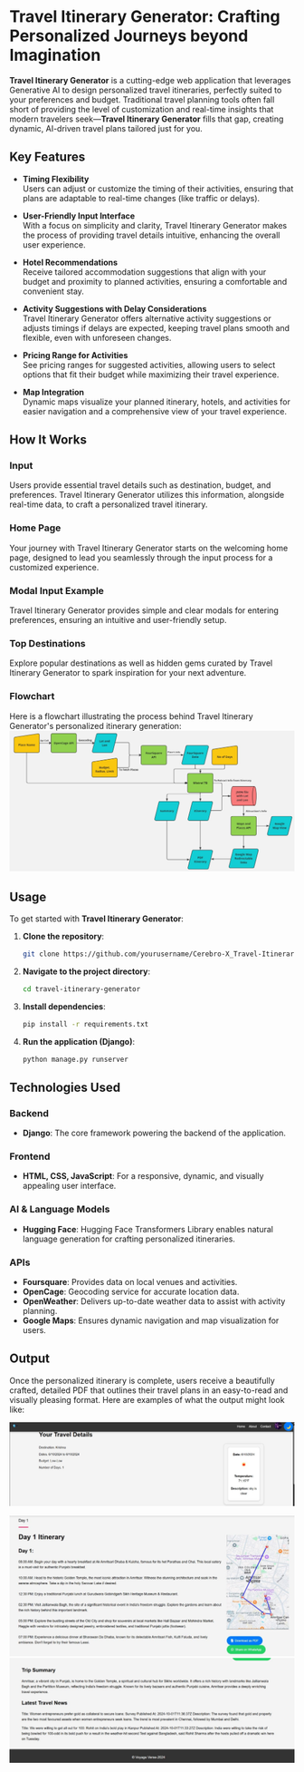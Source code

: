 # Travel Itinerary Generator: Crafting Personalized Journeys beyond Imagination

**Travel Itinerary Generator** is a cutting-edge web application that leverages Generative AI to design personalized travel itineraries, perfectly suited to your preferences and budget. Traditional travel planning tools often fall short of providing the level of customization and real-time insights that modern travelers seek—**Travel Itinerary Generator** fills that gap, creating dynamic, AI-driven travel plans tailored just for you.

## Key Features

- **Timing Flexibility**  
  Users can adjust or customize the timing of their activities, ensuring that plans are adaptable to real-time changes (like traffic or delays).  

- **User-Friendly Input Interface**  
  With a focus on simplicity and clarity, Travel Itinerary Generator makes the process of providing travel details intuitive, enhancing the overall user experience.  

- **Hotel Recommendations**  
  Receive tailored accommodation suggestions that align with your budget and proximity to planned activities, ensuring a comfortable and convenient stay.  

- **Activity Suggestions with Delay Considerations**  
  Travel Itinerary Generator offers alternative activity suggestions or adjusts timings if delays are expected, keeping travel plans smooth and flexible, even with unforeseen changes.  

- **Pricing Range for Activities**  
  See pricing ranges for suggested activities, allowing users to select options that fit their budget while maximizing their travel experience.  

- **Map Integration**  
  Dynamic maps visualize your planned itinerary, hotels, and activities for easier navigation and a comprehensive view of your travel experience.  

## How It Works

### Input
Users provide essential travel details such as destination, budget, and preferences. Travel Itinerary Generator utilizes this information, alongside real-time data, to craft a personalized travel itinerary.

### Home Page
Your journey with Travel Itinerary Generator starts on the welcoming home page, designed to lead you seamlessly through the input process for a customized experience.

### Modal Input Example
Travel Itinerary Generator provides simple and clear modals for entering preferences, ensuring an intuitive and user-friendly setup.

### Top Destinations
Explore popular destinations as well as hidden gems curated by Travel Itinerary Generator to spark inspiration for your next adventure.

### Flowchart
Here is a flowchart illustrating the process behind Travel Itinerary Generator's personalized itinerary generation:  
![Flowchart](assets/flowchart.jpg)

## Usage

To get started with **Travel Itinerary Generator**:

1. **Clone the repository**:
   ```bash
   git clone https://github.com/yourusername/Cerebro-X_Travel-Itinerary-Generator_oneAPI_hack_kpr.git
   ```
2. **Navigate to the project directory**:
   ```bash
   cd travel-itinerary-generator
   ```
3. **Install dependencies**:
   ```bash
   pip install -r requirements.txt
   ```
4. **Run the application (Django)**:
   ```bash
   python manage.py runserver
   ```

## Technologies Used

### Backend
- **Django**: The core framework powering the backend of the application.

### Frontend
- **HTML, CSS, JavaScript**: For a responsive, dynamic, and visually appealing user interface.

### AI & Language Models
- **Hugging Face**: Hugging Face Transformers Library enables natural language generation for crafting personalized itineraries.

### APIs
- **Foursquare**: Provides data on local venues and activities.
- **OpenCage**: Geocoding service for accurate location data.
- **OpenWeather**: Delivers up-to-date weather data to assist with activity planning.
- **Google Maps**: Ensures dynamic navigation and map visualization for users.

## Output

Once the personalized itinerary is complete, users receive a beautifully crafted, detailed PDF that outlines their travel plans in an easy-to-read and visually pleasing format. Here are examples of what the output might look like:

![Output Example 1](https://github.com/PravinRF7/Travel-Itinerary-Generation-using-LLMs/blob/main/assets/output_1.jpg)  

![Output Example 2](https://github.com/PravinRF7/Travel-Itinerary-Generation-using-LLMs/blob/main/assets/output_2.jpg)  
![Output Example 3](assets/output_3.jpg)  
